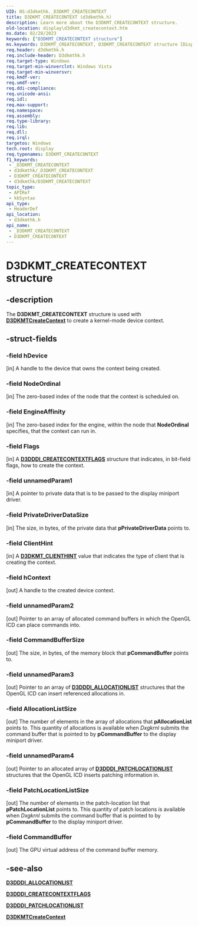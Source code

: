 ```yaml
---
UID: NS:d3dkmthk._D3DKMT_CREATECONTEXT
title: D3DKMT_CREATECONTEXT (d3dkmthk.h)
description: Learn more about the D3DKMT_CREATECONTEXT structure.
old-location: display\d3dkmt_createcontext.htm
ms.date: 02/28/2023
keywords: ["D3DKMT_CREATECONTEXT structure"]
ms.keywords: D3DKMT_CREATECONTEXT, D3DKMT_CREATECONTEXT structure [Display Devices], OpenGL_Structs_5a3cc128-be06-4189-a389-95813c2d3e28.xml, _D3DKMT_CREATECONTEXT, d3dkmthk/D3DKMT_CREATECONTEXT, display.d3dkmt_createcontext
req.header: d3dkmthk.h
req.include-header: D3dkmthk.h
req.target-type: Windows
req.target-min-winverclnt: Windows Vista
req.target-min-winversvr: 
req.kmdf-ver: 
req.umdf-ver: 
req.ddi-compliance: 
req.unicode-ansi: 
req.idl: 
req.max-support: 
req.namespace: 
req.assembly: 
req.type-library: 
req.lib: 
req.dll: 
req.irql: 
targetos: Windows
tech.root: display
req.typenames: D3DKMT_CREATECONTEXT
f1_keywords:
 - _D3DKMT_CREATECONTEXT
 - d3dkmthk/_D3DKMT_CREATECONTEXT
 - D3DKMT_CREATECONTEXT
 - d3dkmthk/D3DKMT_CREATECONTEXT
topic_type:
 - APIRef
 - kbSyntax
api_type:
 - HeaderDef
api_location:
 - d3dkmthk.h
api_name:
 - _D3DKMT_CREATECONTEXT
 - D3DKMT_CREATECONTEXT
---
```


# D3DKMT_CREATECONTEXT structure

## -description

The **D3DKMT_CREATECONTEXT** structure is used with [**D3DKMTCreateContext**](nf-d3dkmthk-d3dkmtcreatecontext.md) to create a kernel-mode device context.

## -struct-fields

### -field hDevice

[in] A handle to the device that owns the context being created.

### -field NodeOrdinal

[in] The zero-based index of the node that the context is scheduled on.

### -field EngineAffinity

[in] The zero-based index for the engine, within the node that **NodeOrdinal** specifies, that the context can run in.

### -field Flags

[in] A [**D3DDDI_CREATECONTEXTFLAGS**](../d3dukmdt/ns-d3dukmdt-_d3dddi_createcontextflags.md) structure that indicates, in bit-field flags, how to create the context.

### -field unnamedParam1

[in] A pointer to private data that is to be passed to the display miniport driver.

### -field PrivateDriverDataSize

[in] The size, in bytes, of the private data that **pPrivateDriverData** points to.

### -field ClientHint

[in] A [**D3DKMT_CLIENTHINT**](ne-d3dkmthk-_d3dkmt_clienthint.md) value that indicates the type of client that is creating the context.

### -field hContext

[out] A handle to the created device context.

### -field unnamedParam2

[out] Pointer to an array of allocated command buffers in which the OpenGL ICD can place commands into.

### -field CommandBufferSize

[out] The size, in bytes, of the memory block that **pCommandBuffer** points to.

### -field unnamedParam3

[out] Pointer to an array of [**D3DDDI_ALLOCATIONLIST**](../d3dukmdt/ns-d3dukmdt-_d3dddi_allocationlist.md) structures that the OpenGL ICD can insert referenced allocations in.

### -field AllocationListSize

[out] The number of elements in the array of allocations that **pAllocationList** points to. This quantity of allocations is available when *Dxgkrnl* submits the command buffer that is pointed to by **pCommandBuffer** to the display miniport driver.

### -field unnamedParam4

[out] Pointer to an allocated array of [**D3DDDI_PATCHLOCATIONLIST**](../d3dukmdt/ns-d3dukmdt-_d3dddi_patchlocationlist.md) structures that the OpenGL ICD inserts patching information in.

### -field PatchLocationListSize

[out] The number of elements in the patch-location list that **pPatchLocationList** points to. This quantity of patch locations is available when *Dxgkrnl* submits the command buffer that is pointed to by **pCommandBuffer** to the display miniport driver.

### -field CommandBuffer

[out] The GPU virtual address of the command buffer memory.

## -see-also

[**D3DDDI_ALLOCATIONLIST**](../d3dukmdt/ns-d3dukmdt-_d3dddi_allocationlist.md)

[**D3DDDI_CREATECONTEXTFLAGS**](../d3dukmdt/ns-d3dukmdt-_d3dddi_createcontextflags.md)

[**D3DDDI_PATCHLOCATIONLIST**](../d3dukmdt/ns-d3dukmdt-_d3dddi_patchlocationlist.md)

[**D3DKMTCreateContext**](nf-d3dkmthk-d3dkmtcreatecontext.md)

